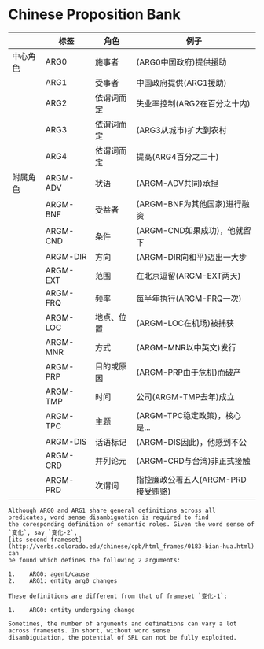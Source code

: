 <!--
# ========================================================================
# Copyright 2020 hankcs
#
# Licensed under the Apache License, Version 2.0 (the "License");
# you may not use this file except in compliance with the License.
# You may obtain a copy of the License at
#
#     http://www.apache.org/licenses/LICENSE-2.0
#
# Unless required by applicable law or agreed to in writing, software
# distributed under the License is distributed on an "AS IS" BASIS,
# WITHOUT WARRANTIES OR CONDITIONS OF ANY KIND, either express or implied.
# See the License for the specific language governing permissions and
# limitations under the License.
#
# The above copyright notice and this permission notice shall be included in all
# copies or substantial portions of the Software.
# ========================================================================
-->

# Chinese Proposition Bank

|      | 标签       | 角色    | 例子                      |
|------|----------|-------|-------------------------|
| 中心角色 | ARG0     | 施事者   | (ARG0中国政府)提供援助         |
|      | ARG1     | 受事者   | 中国政府提供(ARG1援助)          |
|      | ARG2     | 依谓词而定 | 失业率控制(ARG2在百分之十内)       |
|      | ARG3     | 依谓词而定 | (ARG3从城市)扩大到农村          |
|      | ARG4     | 依谓词而定 | 提高(ARG4百分之二十)          |
| 附属角色 | ARGM-ADV | 状语    | (ARGM-ADV共同)承担          |
|      | ARGM-BNF | 受益者   | (ARGM-BNF为其他国家)进行融资     |
|      | ARGM-CND | 条件    | (ARGM-CND如果成功)，他就留下     |
|      | ARGM-DIR | 方向    | (ARGM-DIR向和平)迈出一大步      |
|      | ARGM-EXT | 范围    | 在北京逗留(ARGM-EXT两天)      |
|      | ARGM-FRQ | 频率    | 每半年执行(ARGM-FRQ一次)      |
|      | ARGM-LOC | 地点、位置 | (ARGM-LOC在机场)被捕获        |
|      | ARGM-MNR | 方式    | (ARGM-MNR以中英文)发行        |
|      | ARGM-PRP | 目的或原因 | (ARGM-PRP由于危机)而破产       |
|      | ARGM-TMP | 时间    | 公司(ARGM-TMP去年)成立       |
|      | ARGM-TPC | 主题    | (ARGM-TPC稳定政策)，核心是...   |
|      | ARGM-DIS | 话语标记  | (ARGM-DIS因此)，他感到不公      |
|      | ARGM-CRD | 并列论元  | (ARGM-CRD与台湾)非正式接触      |
|      | ARGM-PRD | 次谓词   | 指控廉政公署五人(ARGM-PRD接受贿赂) |


```{note}
Although ARG0 and ARG1 share general definitions across all predicates, word sense disambiguation is required to find 
the coresponding definition of semantic roles. Given the word sense of `变化`, say `变化-2`, 
[its second frameset](http://verbs.colorado.edu/chinese/cpb/html_frames/0183-bian-hua.html) can 
be found which defines the following 2 arguments:

1.    ARG0: agent/cause
2.    ARG1: entity arg0 changes

These definitions are different from that of frameset `变化-1`:

1.    ARG0: entity undergoing change
   
Sometimes, the number of arguments and definations can vary a lot across framesets. In short, without word sense
disambiguiation, the potential of SRL can not be fully exploited.
```